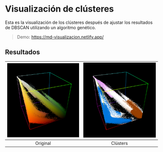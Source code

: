 # Visualización de clústeres

Esta es la visualización de los clústeres después de ajustar los resultados de
DBSCAN utilizando un algoritmo genético.


> Demo: https://md-visualizacion.netlify.app/

## Resultados

| ![Pixel data](./docs/full.png) | ![Clústers](./docs//full-clusters.png) |
| :-: | :-: |
| Original | Clústers |

